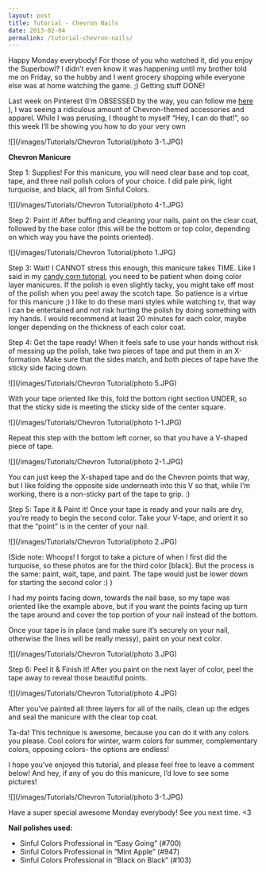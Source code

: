```yaml
---
layout: post
title: Tutorial - Chevron Nails
date: 2013-02-04
permalink: /tutorial-chevron-nails/
---
```


Happy Monday everybody! For those of you who watched it, did you enjoy the Superbowl? I didn’t even know it was happening until my brother told me on Friday, so the hubby and I went grocery shopping while everyone else was at home watching the game. ;) Getting stuff DONE!

Last week on Pinterest (I’m OBSESSED by the way, you can follow me [here](http://www.pinterest.com/thedragonbabe/) ), I was seeing a ridiculous amount of Chevron-themed accessories and apparel. While I was perusing, I thought to myself “Hey, I can do that!”, so this week I’ll be showing you how to do your very own

![](/images/Tutorials/Chevron Tutorial/photo 3-1.JPG)

**Chevron Manicure**

Step 1: Supplies! For this manicure, you will need clear base and top coat, tape, and three nail polish colors of your choice. I did pale pink, light turquoise, and black, all from Sinful Colors.

![](/images/Tutorials/Chevron Tutorial/photo 4-1.JPG)

Step 2: Paint it! After buffing and cleaning your nails, paint on the clear coat, followed by the base color (this will be the bottom or top color, depending on which way you have the points oriented).

![](/images/Tutorials/Chevron Tutorial/photo 1.JPG)

Step 3: Wait! I CANNOT stress this enough, this manicure takes TIME. Like I said in my [candy corn tutorial](http://nailsfornickels.com/tutorial-halloween-candy-corn/), you need to be patient when doing color layer manicures. If the polish is even slightly tacky, you might take off most of the polish when you peel away the scotch tape. So patience is a virtue for this manicure ;) I like to do these mani styles while watching tv, that way I can be entertained and not risk hurting the polish by doing something with my hands. I would recommend at least 20 minutes for each color, maybe longer depending on the thickness of each color coat.

Step 4: Get the tape ready! When it feels safe to use your hands without risk of messing up the polish, take two pieces of tape and put them in an X-formation. Make sure that the sides match, and both pieces of tape have the sticky side facing down.

![](/images/Tutorials/Chevron Tutorial/photo 5.JPG)

With your tape oriented like this, fold the bottom right section UNDER, so that the sticky side is meeting the sticky side of the center square.

![](/images/Tutorials/Chevron Tutorial/photo 1-1.JPG)

Repeat this step with the bottom left corner, so that you have a V-shaped piece of tape.

![](/images/Tutorials/Chevron Tutorial/photo 2-1.JPG)

You can just keep the X-shaped tape and do the Chevron points that way, but I like folding the opposite side underneath into this V so that, while I’m working, there is a non-sticky part of the tape to grip. :)

Step 5: Tape it & Paint it! Once your tape is ready and your nails are dry, you’re ready to begin the second color. Take your V-tape, and orient it so that the “point” is in the center of your nail.

![](/images/Tutorials/Chevron Tutorial/photo 2.JPG)

(Side note: Whoops! I forgot to take a picture of when I first did the turquoise, so these photos are for the third color [black]. But the process is the same: paint, wait, tape, and paint. The tape would just be lower down for starting the second color :) )

I had my points facing down, towards the nail base, so my tape was oriented like the example above, but if you want the points facing up turn the tape around and cover the top portion of your nail instead of the bottom.

Once your tape is in place (and make sure it’s securely on your nail, otherwise the lines will be really messy), paint on your next color.

![](/images/Tutorials/Chevron Tutorial/photo 3.JPG)

Step 6: Peel it & Finish it! After you paint on the next layer of color, peel the tape away to reveal those beautiful points.

![](/images/Tutorials/Chevron Tutorial/photo 4.JPG)

After you’ve painted all three layers for all of the nails, clean up the edges and seal the manicure with the clear top coat.

Ta-da! This technique is awesome, because you can do it with any colors you please. Cool colors for winter, warm colors for summer, complementary colors, opposing colors- the options are endless!

I hope you’ve enjoyed this tutorial, and please feel free to leave a comment below! And hey, if any of you do this manicure, I’d love to see some pictures!

![](/images/Tutorials/Chevron Tutorial/photo 3-1.JPG)

Have a super special awesome Monday everybody! See you next time. <3

**Nail polishes used:**

- Sinful Colors Professional in “Easy Going” (#700)
- Sinful Colors Professional in “Mint Apple” (#947)
- Sinful Colors Professional in “Black on Black” (#103)